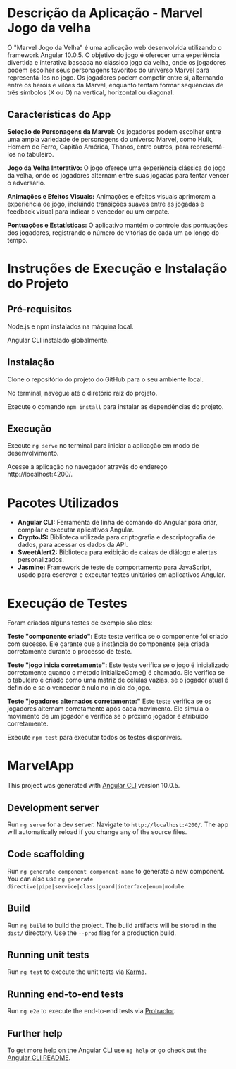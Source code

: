 # Descrição da Aplicação - Marvel Jogo da velha
O "Marvel Jogo da Velha" é uma aplicação web desenvolvida utilizando o framework Angular 10.0.5. O objetivo do jogo é oferecer uma experiência divertida e interativa baseada no clássico jogo da velha, onde os jogadores podem escolher seus personagens favoritos do universo Marvel para representá-los no jogo. Os jogadores podem competir entre si, alternando entre os heróis e vilões da Marvel, enquanto tentam formar sequências de três símbolos (X ou O) na vertical, horizontal ou diagonal.

## Características do App
<b>Seleção de Personagens da Marvel:</b> Os jogadores podem escolher entre uma ampla variedade de personagens do universo Marvel, como Hulk, Homem de Ferro, Capitão América, Thanos, entre outros, para representá-los no tabuleiro.

<b>Jogo da Velha Interativo:</b> O jogo oferece uma experiência clássica do jogo da velha, onde os jogadores alternam entre suas jogadas para tentar vencer o adversário.

<b>Animações e Efeitos Visuais:</b> Animações e efeitos visuais aprimoram a experiência de jogo, incluindo transições suaves entre as jogadas e feedback visual para indicar o vencedor ou um empate.

<b>Pontuações e Estatísticas:</b> O aplicativo mantém o controle das pontuações dos jogadores, registrando o número de vitórias de cada um ao longo do tempo.

# Instruções de Execução e Instalação do Projeto

## Pré-requisitos
Node.js e npm instalados na máquina local.

Angular CLI instalado globalmente.

## Instalação

Clone o repositório do projeto do GitHub para o seu ambiente local.

No terminal, navegue até o diretório raiz do projeto.

Execute o comando `npm install` para instalar as dependências do projeto.

## Execução

Execute `ng serve` no terminal para iniciar a aplicação em modo de desenvolvimento.

Acesse a aplicação no navegador através do endereço http://localhost:4200/.

# Pacotes Utilizados
- <b>Angular CLI:</b> Ferramenta de linha de comando do Angular para criar, compilar e executar aplicativos Angular.
- <b>CryptoJS:</b> Biblioteca utilizada para criptografia e descriptografia de dados, para acessar os dados da API.
- <b>SweetAlert2:</b> Biblioteca para exibição de caixas de diálogo e alertas personalizados.
- <b>Jasmine:</b> Framework de teste de comportamento para JavaScript, usado para escrever e executar testes unitários em aplicativos Angular.

# Execução de Testes
Foram criados alguns testes de exemplo são eles:

<b>Teste "componente criado":</b> Este teste verifica se o componente foi criado com sucesso. Ele garante que a instância do componente seja criada corretamente durante o processo de teste.

<b>Teste "jogo inicia corretamente":</b> Este teste verifica se o jogo é inicializado corretamente quando o método initializeGame() é chamado. Ele verifica se o tabuleiro é criado como uma matriz de células vazias, se o jogador atual é definido e se o vencedor é nulo no início do jogo.

<b>Teste "jogadores alternados corretamente:"</b> Este teste verifica se os jogadores alternam corretamente após cada movimento. Ele simula o movimento de um jogador e verifica se o próximo jogador é atribuído corretamente.

Execute `npm test` para executar todos os testes disponíveis.

# MarvelApp

This project was generated with [Angular CLI](https://github.com/angular/angular-cli) version 10.0.5.

## Development server

Run `ng serve` for a dev server. Navigate to `http://localhost:4200/`. The app will automatically reload if you change any of the source files.

## Code scaffolding

Run `ng generate component component-name` to generate a new component. You can also use `ng generate directive|pipe|service|class|guard|interface|enum|module`.

## Build

Run `ng build` to build the project. The build artifacts will be stored in the `dist/` directory. Use the `--prod` flag for a production build.

## Running unit tests

Run `ng test` to execute the unit tests via [Karma](https://karma-runner.github.io).

## Running end-to-end tests

Run `ng e2e` to execute the end-to-end tests via [Protractor](http://www.protractortest.org/).

## Further help

To get more help on the Angular CLI use `ng help` or go check out the [Angular CLI README](https://github.com/angular/angular-cli/blob/master/README.md).

